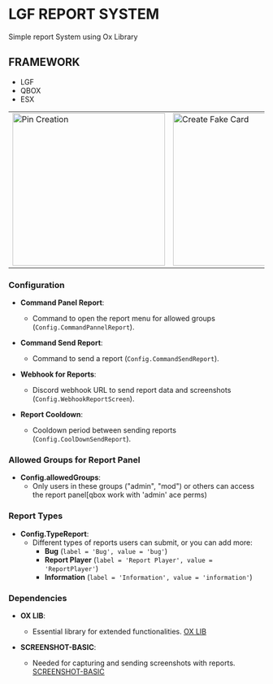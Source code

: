 # LGF REPORT SYSTEM

Simple report System using Ox Library

## FRAMEWORK

- LGF
- QBOX
- ESX

<table>
  <tr>
    <td><img src="https://github.com/ENT510/LGF-Report-System/assets/145626625/1707ce35-4d0c-404c-851a-5491095b64d7" alt="Pin Creation" width="300"/></td>
    <td><img src="https://github.com/ENT510/LGF-Report-System/assets/145626625/e864336f-c7b4-471f-b9d4-4b6a963a4c88" alt="Create Fake Card" width="300"/></td>
    <td><img src="https://github.com/ENT510/LGF-Report-System/assets/145626625/e1f52c70-4c16-4fe9-9234-2b940990ffa0" alt="Create Fake Card" width="300"/></td>
  </tr>
</table>

### Configuration


- **Command Panel Report**: 
  - Command to open the report menu for allowed groups (`Config.CommandPannelReport`).

- **Command Send Report**: 
  - Command to send a report (`Config.CommandSendReport`).

- **Webhook for Reports**: 
  - Discord webhook URL to send report data and screenshots (`Config.WebhookReportScreen`).

- **Report Cooldown**: 
  - Cooldown period between sending reports (`Config.CoolDownSendReport`).

### Allowed Groups for Report Panel

- **Config.allowedGroups**: 
  - Only users in these groups ("admin", "mod") or others can access the report panel[qbox work with 'admin' ace perms)

### Report Types

- **Config.TypeReport**: 
  - Different types of reports users can submit, or you can add more:
    - **Bug** (`label = 'Bug', value = 'bug'`)
    - **Report Player** (`label = 'Report Player', value = 'ReportPlayer'`)
    - **Information** (`label = 'Information', value = 'information'`)

### Dependencies

- **OX LIB**: 
  - Essential library for extended functionalities. [OX LIB](https://github.com/overextended/ox_lib)

- **SCREENSHOT-BASIC**: 
  - Needed for capturing and sending screenshots with reports. [SCREENSHOT-BASIC](https://github.com/citizenfx/screenshot-basic)

